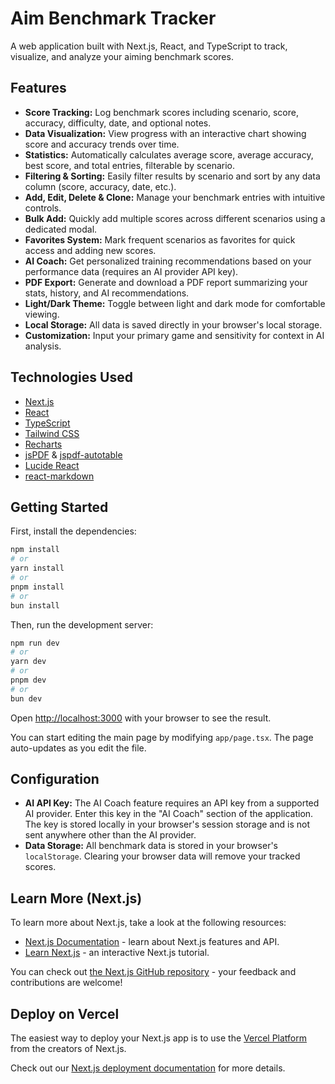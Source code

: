 # Aim Benchmark Tracker

A web application built with Next.js, React, and TypeScript to track, visualize, and analyze your aiming benchmark scores.

## Features

-   **Score Tracking:** Log benchmark scores including scenario, score, accuracy, difficulty, date, and optional notes.
-   **Data Visualization:** View progress with an interactive chart showing score and accuracy trends over time.
-   **Statistics:** Automatically calculates average score, average accuracy, best score, and total entries, filterable by scenario.
-   **Filtering & Sorting:** Easily filter results by scenario and sort by any data column (score, accuracy, date, etc.).
-   **Add, Edit, Delete & Clone:** Manage your benchmark entries with intuitive controls.
-   **Bulk Add:** Quickly add multiple scores across different scenarios using a dedicated modal.
-   **Favorites System:** Mark frequent scenarios as favorites for quick access and adding new scores.
-   **AI Coach:** Get personalized training recommendations based on your performance data (requires an AI provider API key).
-   **PDF Export:** Generate and download a PDF report summarizing your stats, history, and AI recommendations.
-   **Light/Dark Theme:** Toggle between light and dark mode for comfortable viewing.
-   **Local Storage:** All data is saved directly in your browser's local storage.
-   **Customization:** Input your primary game and sensitivity for context in AI analysis.

## Technologies Used

-   [Next.js](https://nextjs.org/)
-   [React](https://react.dev/)
-   [TypeScript](https://www.typescriptlang.org/)
-   [Tailwind CSS](https://tailwindcss.com/)
-   [Recharts](https://recharts.org/)
-   [jsPDF](https://github.com/parallax/jsPDF) & [jspdf-autotable](https://github.com/simonbengtsson/jsPDF-AutoTable)
-   [Lucide React](https://lucide.dev/)
-   [react-markdown](https://github.com/remarkjs/react-markdown)

## Getting Started

First, install the dependencies:

```bash
npm install
# or
yarn install
# or
pnpm install
# or
bun install
```

Then, run the development server:

```bash
npm run dev
# or
yarn dev
# or
pnpm dev
# or
bun dev
```

Open [http://localhost:3000](http://localhost:3000) with your browser to see the result.

You can start editing the main page by modifying `app/page.tsx`. The page auto-updates as you edit the file.

## Configuration

-   **AI API Key:** The AI Coach feature requires an API key from a supported AI provider. Enter this key in the "AI Coach" section of the application. The key is stored locally in your browser's session storage and is not sent anywhere other than the AI provider.
-   **Data Storage:** All benchmark data is stored in your browser's `localStorage`. Clearing your browser data will remove your tracked scores.

## Learn More (Next.js)

To learn more about Next.js, take a look at the following resources:

-   [Next.js Documentation](https://nextjs.org/docs) - learn about Next.js features and API.
-   [Learn Next.js](https://nextjs.org/learn) - an interactive Next.js tutorial.

You can check out [the Next.js GitHub repository](https://github.com/vercel/next.js) - your feedback and contributions are welcome!

## Deploy on Vercel

The easiest way to deploy your Next.js app is to use the [Vercel Platform](https://vercel.com/new?utm_medium=default-template&filter=next.js&utm_source=create-next-app&utm_campaign=create-next-app-readme) from the creators of Next.js.

Check out our [Next.js deployment documentation](https://nextjs.org/docs/app/building-your-application/deploying) for more details.
